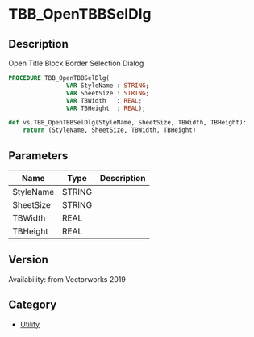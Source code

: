 # TBB_OpenTBBSelDlg

## Description
Open Title Block Border Selection Dialog

```pascal
PROCEDURE TBB_OpenTBBSelDlg(
				VAR StyleName : STRING;
				VAR SheetSize : STRING;
				VAR TBWidth   : REAL;
				VAR TBHeight  : REAL);
```

```python
def vs.TBB_OpenTBBSelDlg(StyleName, SheetSize, TBWidth, TBHeight):
    return (StyleName, SheetSize, TBWidth, TBHeight)
```

## Parameters
|Name|Type|Description|
|---|---|---|
|StyleName|STRING|   |
|SheetSize|STRING|   |
|TBWidth|REAL|   |
|TBHeight|REAL|   |

## Version
Availability: from Vectorworks 2019

## Category
* [Utility](../Categories/Utility.md)
